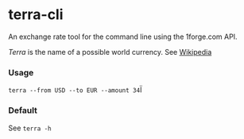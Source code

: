 # terra-cli

An exchange rate tool for the command line using the 1forge.com API.

_Terra_ is the name of a possible world currency. See [Wikipedia](https://en.wikipedia.org/wiki/Terra_(currency))

### Usage

`terra --from USD --to EUR --amount 34`Ï

### Default

See `terra -h`
